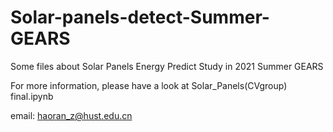 # Solar-panels-detect-Summer-GEARS
Some files about Solar Panels Energy Predict Study in 2021 Summer GEARS 

For more information, please have a look at Solar_Panels(CVgroup) final.ipynb

email: haoran_z@hust.edu.cn
